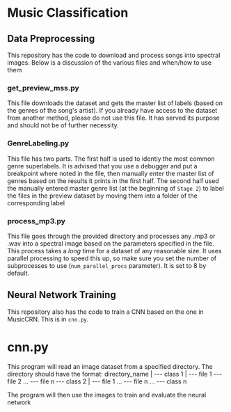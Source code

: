 # Music Classification
## Data Preprocessing
This repository has the code to download and process songs into spectral images. Below is a discussion of the various files and when/how to use them

### get_preview_mss.py
This file downloads the dataset and gets the master list of labels (based on the genres of the song's artist). If you already have access to the dataset from another method, please do not use this file. It has served its purpose and should not be of further necessity.

### GenreLabeling.py
This file has two parts. The first half is used to identiy the most common genre superlabels. It is advised that you use a debugger and put a breakpoint where noted in the file, then manually enter the master list of genres based on the results it prints in the first half. The second half used the manually entered master genre list (at the beginning of `Stage 2`) to label the files in the preview dataset by moving them into a folder of the corresponding label

### process_mp3.py
This file goes through the provided directory and processes any .mp3 or .wav into a spectral image based on the parameters specified in the file. This process takes a _long_ time for a dataset of any reasonable size. It uses parallel processing to speed this up, so make sure you set the number of subprocesses to use (`num_parallel_procs` parameter). It is set to 8 by default.


## Neural Network Training
This repository also has the code to train a CNN based on the one in MusicCRN. This is in `cnn.py`.

# cnn.py
This program will read an image dataset from a specified directory. The directory should have the format:
directory_name
  |
  --- class 1
      |
      --- file 1
      --- file 2
        ...
      --- file n
  --- class 2
      |
      --- file 1
        ...
      --- file n
    ...
  --- class n

The program will then use the images to train and evaluate the neural network